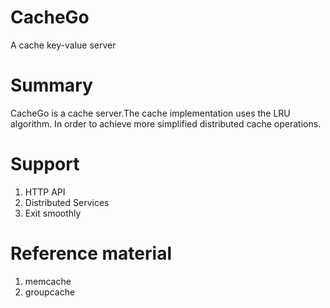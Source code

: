 # CacheGo
A cache key-value server

# Summary
CacheGo is a cache server.The cache implementation uses the LRU algorithm.
In order to achieve more simplified distributed cache operations.

# Support
1. HTTP API
2. Distributed Services
3. Exit smoothly

# Reference material
1. memcache
2. groupcache
